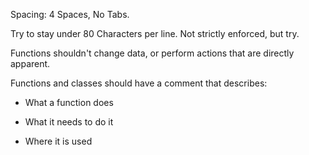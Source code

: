 Spacing: 4 Spaces, No Tabs. 

Try to stay under 80 Characters per line. Not strictly enforced, but try. 

Functions shouldn't change data, or perform actions that are directly apparent. 

Functions and classes should have a comment that describes:
  * What a function does
  
  * What it needs to do it
  
  * Where it is used
